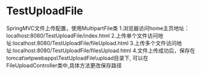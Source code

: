 # TestUploadFile
SpringMVC文件上传配置，使用MultipartFile类
    1.浏览器访问home主页地址：localhost:8080/TestUploadFile/index.html
    2.上传单个文件访问地址:localhost:8080/TestUploadFile/fileUpload.html
    3.上传多个文件访问地址:localhost:8080/TestUploadFile/filesUpload.html
    4.文件上传成功后，保存在tomcat\wtpwebapps\TestUploadFile\upload目录下,
    可以在FileUploadController类中,具体方法更改保存路径
